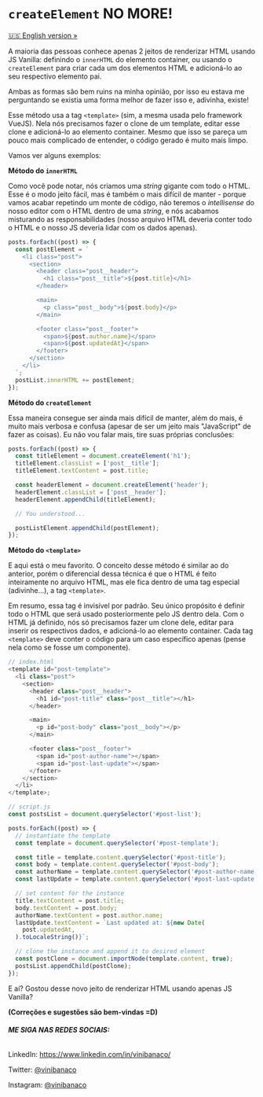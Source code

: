 # `createElement` NO MORE!

[🇺🇸 English version »](./README.md)

A maioria das pessoas conhece apenas 2 jeitos de renderizar HTML usando JS Vanilla: definindo o
`innerHTML` do elemento container, ou usando o `createElement` para criar cada um dos elementos HTML
e adicioná-lo ao seu respectivo elemento pai.

Ambas as formas são bem ruins na minha opinião, por isso eu estava me perguntando se existia uma
forma melhor de fazer isso e, adivinha, existe!

Esse método usa a tag `<template>` (sim, a mesma usada pelo framework VueJS). Nela nós precisamos
fazer o clone de um template, editar esse clone e adicioná-lo ao elemento container. Mesmo que isso
se pareça um pouco mais complicado de entender, o código gerado é muito mais limpo.

Vamos ver alguns exemplos:

**Método do `innerHTML`**

Como você pode notar, nós criamos uma _string_ gigante com todo o HTML. Esse é o modo jeito fácil,
mas é também o mais difícil de manter - porque vamos acabar repetindo um monte de código, não
teremos o _intellisense_ do nosso editor com o HTML dentro de uma _string_, e nós acabamos
misturando as responsabilidades (nosso arquivo HTML deveria conter todo o HTML e o nosso JS deveria
lidar com os dados apenas).

```js
posts.forEach((post) => {
  const postElement = `
    <li class="post">
      <section>
        <header class="post__header">
          <h1 class="post__title">${post.title}</h1>
        </header>

        <main>
          <p class="post__body">${post.body}</p>
        </main>

        <footer class="post__footer">
          <span>${post.author.name}</span>
          <span>${post.updatedAt}</span>
        </footer>
      </section>
    </li>
  `;
  postList.innerHTML += postElement;
});
```

**Método do `createElement`**

Essa maneira consegue ser ainda mais difícil de manter, além do mais, é muito mais verbosa e confusa
(apesar de ser um jeito mais "JavaScript" de fazer as coisas). Eu não vou falar mais, tire suas
próprias conclusões:

```js
posts.forEach((post) => {
  const titleElement = document.createElement('h1');
  titleElement.classList = ['post__title'];
  titleElement.textContent = post.title;

  const headerElement = document.createElement('header');
  headerElement.classList = ['post__header'];
  headerElement.appendChild(titleElement);

  // You understood...

  postListElement.appendChild(postElement);
});
```

**Método do `<template>`**

E aqui está o meu favorito. O conceito desse método é similar ao do anterior, porém o diferencial
dessa técnica é que o HTML é feito inteiramente no arquivo HTML, mas ele fica dentro de uma tag
especial (adivinhe...), a tag `<template>`.

Em resumo, essa tag é invisível por padrão. Seu único propósito é definir todo o HTML que será usado
posteriormente pelo JS dentro dela. Com o HTML já definido, nós só precisamos fazer um clone dele,
editar para inserir os respectivos dados, e adicioná-lo ao elemento container. Cada tag `<template>`
deve conter o código para um caso específico apenas (pense nela como se fosse um componente).

```js
// index.html
<template id="post-template">
  <li class="post">
    <section>
      <header class="post__header">
        <h1 id="post-title" class="post__title"></h1>
      </header>

      <main>
        <p id="post-body" class="post__body"></p>
      </main>

      <footer class="post__footer">
        <span id="post-author-name"></span>
        <span id="post-last-update"></span>
      </footer>
    </section>
  </li>
</template>;

// script.js
const postsList = document.querySelector('#post-list');

posts.forEach((post) => {
  // instantiate the template
  const template = document.querySelector('#post-template');

  const title = template.content.querySelector('#post-title');
  const body = template.content.querySelector('#post-body');
  const authorName = template.content.querySelector('#post-author-name');
  const lastUpdate = template.content.querySelector('#post-last-update');

  // set content for the instance
  title.textContent = post.title;
  body.textContent = post.body;
  authorName.textContent = post.author.name;
  lastUpdate.textContent = `Last updated at: ${new Date(
    post.updatedAt,
  ).toLocaleString()}`;

  // clone the instance and append it to desired element
  const postClone = document.importNode(template.content, true);
  postsList.appendChild(postClone);
});
```

E aí? Gostou desse novo jeito de renderizar HTML usando apenas JS Vanilla?

**(Correções e sugestões são bem-vindas =D)**

###### **ME SIGA NAS REDES SOCIAIS:**

LinkedIn: https://www.linkedin.com/in/vinibanaco/

Twitter: [@vinibanaco](https://twitter.com/vinibanaco)

Instagram: [@vinibanaco](https://www.instagram.com/vinibanaco)
